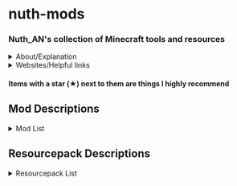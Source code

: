 # nuth-mods

### Nuth_AN's collection of Minecraft tools and resources

<details><summary>About/Explanation</summary>

### For the clueless

**Mods** are modifications, these are all using the Fabric mod loader. File path: .minecraft\mods

**Resourcepacks** are alternative textures applied to objects in the game. These are all client side, so only you will see these changes, and they will work on other servers. Filepath: .minecraft\resourcepacks

**Shaderpacks** are shaderpacks. I use only one really. Loaded with Iris mod

**Options** is my options I use. Filepath: .minecraft\

**Schematics** are my commonly used schematics for the Litematica mod. Filepath: .minecraft\

**miniHUD and tweakeroo .json** are my configurations for miniHUD and tweakeroo. Good place to start if you're lost. .minecraft\config\

</details>

<details><summary>Websites/Helpful links</summary>

- ★[seedMap](<https://www.chunkbase.com/apps/seed-map>)
  - Enter the seed and version and locate map features and points of interest in your world

- [bannerDesign](<https://www.gamergeeks.net/apps/minecraft/banner-maker>)
  - Test banner designs and figure out how to make them

- [fireworkDesign](<https://minecraft.tools/en/firework.php>)
  - Test firework designs and figure out how to make them

- [modelTemplates](<https://www.plotz.co.uk/>)
  - Generate custom spheres, ellipsoids, ellipses and more

- ★[enchantOrder](<https://iamcal.github.io/enchant-order/>)
  - Find the optimal enchantment order for your tools for levels or work order cost reduction

- [trimDesign](<https://armortrims.com/>)
  - Test trim designs and figure out how/where to make/find them

- ★[vanillaTweaks](<https://vanillatweaks.net/>)
  - Resourcepacks and datapacks

- [skinEditor](<https://www.minecraftskins.com/skin-editor/>)
  - Edit skins or make your own

- [wiki](<https://minecraft.wiki/>)
  - Minecraft Wiki

![villager trades cheat sheet](/misc/villagerTrades.png)

![piglin bartering cheat sheet](/misc/barter.png)

![potion brewing cheat sheet](/misc/brewing.png)
![potion brewing cheat sheet part two](/misc/brewing2.png)

</details>

#### Items with a star (★) next to them are things I highly recommend

## **Mod Descriptions**

<details>
<summary>Mod List</summary>


### [Modrinth Collection](<https://modrinth.com/collection/77dvc9MK>)

### [masady Mods updated by sakura-ryoko](<https://github.com/sakura-ryoko>)

### [Carpet Mod](<https://www.curseforge.com/minecraft/mc-mods/carpet/files/all?page=1&pageSize=20&gameVersionTypeId=4>


- [advancementInfoReloaded](<https://modrinth.com/mod/advancements-reloaded/versions>)
  - Tells the user what they need to do to accomplish an advancement

- [architectury (library)](<https://modrinth.com/mod/architectury-api/versions?l=fabric>)

- [axiom](<https://modrinth.com/mod/axiom/versions>)
  - Creative building mod

- [balm (library)](<https://modrinth.com/mod/balm/versions?l=fabric>)

- [betterAdvancements](<https://modrinth.com/mod/better-advancements/versions?l=fabric>)
  - Cleans up advancement menu

- [betterBeaconPlacement](<https://modrinth.com/mod/better-beacon-placement/versions?l=fabric>)
  - Places a maxed beacon with blocks for you

- ★[betterClouds](<https://modrinth.com/mod/better-clouds/versions>)
  - Beautiful vanilla friendly clouds

- ★[betterF3](<https://modrinth.com/mod/betterf3/versions?l=fabric>)
  - Customizable debug menu

- [betterMountHUD](<https://modrinth.com/mod/better-mount-hud/versions>)
  - Experience bar and hunger visible on mounts

- ★[betterStats](<https://modrinth.com/mod/better-stats/versions?l=fabric>)
  - Vastly improved stats screen

- [calcMod](<https://modrinth.com/mod/calcmod/versions?l=fabric>)
  - Useful calculator with chat commands

- [carpetExtra](<https://modrinth.com/mod/carpet-extra/versions>)
  - Adds some more cool carpet features

- [carpetTIS](<https://modrinth.com/mod/carpet-tis-addition/versions>)
  - More carpet additions, notably large barrels

- [catJam](<https://modrinth.com/mod/cat_jam/versions?l=fabric>)
  - Cats bop heads to music discs

- [chatHeads](<https://modrinth.com/mod/chat-heads/versions?l=fabric>)
  - Adds a little image of the users skin next to chat messages

- [citResewn (library)](<https://modrinth.com/mod/cit-resewn/versions>)

- ★[clothConfig (library)](<https://modrinth.com/mod/cloth-config/versions?l=fabric>)

- ★[clumps (performance)](<https://modrinth.com/mod/clumps/versions?l=fabric>)
  - Greatly decreases lag by clumping xp orbs together

- [collective (library)](<https://modrinth.com/mod/collective/versions?l=fabric>)

- ★[continuity](<https://modrinth.com/mod/continuity/versions?l=fabric>)
  - Adds connected textures

- [controlling](<https://modrinth.com/mod/controlling/versions?l=fabric>)
  - Adds a search bar in the keybinds menu

- [cyclePaintings](<https://modrinth.com/mod/cycle-paintings/versions?l=fabric>)
  - Cycle paintings easily

- [dataAPI (library)](<https://modrinth.com/datapack/developer-resources/versions?l=fabric>)

- [eatingAnimation](<https://modrinth.com/mod/eating-animation/versions>)
  - Adds cool eating animations for most foods (golden carrots sometimes works?)

- ★[elytraTrims](<https://modrinth.com/mod/elytra-trims/versions?l=fabric>)
  - Add trims to elytra

- ★[enhancedBlockEntities](<https://modrinth.com/mod/ebe/versions?l=fabric>)
  - Optimizes block entity models


- [essential](<https://modrinth.com/mod/essential/versions?l=fabric>)
  - Free and easy join world feature

- ★[fabricAPI (library)](<https://modrinth.com/mod/fabric-api/versions>)

- ★[carpet](<https://www.curseforge.com/minecraft/mc-mods/carpet/files/all?page=1&pageSize=20&gameVersionTypeId=4>)
  - Adds a ton of cool technical features

- ★[fabricLanguageKotlin (library)](<https://modrinth.com/mod/fabric-language-kotlin/versions>)

- [ferriteCore (performance)](<https://modrinth.com/mod/ferrite-core/versions?l=fabric>)

- [heyWiki](<https://modrinth.com/mod/hey-wiki/versions?l=fabric>)
  - Wiki search in game

- [immediatelyFast (performance)](<https://modrinth.com/mod/immediatelyfast/versions?l=fabric>)

- ★[indium (performance)](<https://modrinth.com/mod/indium/versions?l=fabric>)

- ★[iris](<https://modrinth.com/mod/iris/versions?l=fabric>)
  - Best shader loader in existence

- ★[itemScroller](<https://github.com/sakura-ryoko/itemscroller/releases>)
  - Amazing mod that makes it way easier to move items around in the inventory

- [kleeSlabs](<https://modrinth.com/mod/kleeslabs/versions?l=fabric>)
  - Allows just breaking the top or bottom slab in a double slab

- [konkrete (library)](<https://modrinth.com/mod/konkrete/versions?l=fabric>)

- [libJF (library)](<https://modrinth.com/mod/libjf/versions>)

- ★[litematica](<https://github.com/sakura-ryoko/litematica/releases>)
  - Building mod to create ghost outlines of your builds for easier building process in survival

- ★[lithium (performance)](<https://modrinth.com/mod/lithium/versions?l=fabric>)

- ★[maLiLib (library)](<https://github.com/sakura-ryoko/malilib/releases>)

- [melody (library)](<https://modrinth.com/mod/melody/versions?l=fabric>)

- ★[miniHUD](<https://github.com/sakura-ryoko/minihud/releases>)
  - Custom miniHUD with valuable info lines

- [modelFix](<https://modrinth.com/mod/modelfix/versions?l=fabric>)
  - Fixes some item and block model gaps

- [modernFix (performance)](<https://modrinth.com/mod/modernfix/versions?l=fabric>)

- ★[modMenu](<https://modrinth.com/mod/modmenu/versions?l=fabric>)
  - Adds a mod menu to help organize and configure mods in game

- [moreCulling (performance)](<https://modrinth.com/mod/moreculling/versions?l=fabric>)

- [nbtAutoComplete](<https://modrinth.com/mod/nbt-autocomplete/versions?l=fabric>)
  - Adds suggestions for NBT tags in commands

- [noExpensive](<https://modrinth.com/mod/noexpensive/versions>)
  - Removes the "Too Expensive!" restriction with anvils

- [netherPortalFix](<https://modrinth.com/mod/netherportalfix/versions?l=fabric>)
  - Fixes some wacky behavior with nether portals

- ★[noResourcePackWarnings](<https://modrinth.com/mod/no-resource-pack-warnings/versions>)
  - Removes the warning that a resource pack is from an older version

- ★[noTelemetry](<https://modrinth.com/mod/no-telemetry/versions?l=fabric>)
  - Stops Microsoft from datamining your Minecraft

- [obsidianUI (library)](<https://modrinth.com/mod/obsidianui/versions?l=fabric>)

- [placeholderAPI (library)](<https://modrinth.com/mod/placeholder-api/versions?l=fabric>)

- ★[reesesSodiumOptions](<https://modrinth.com/mod/reeses-sodium-options/versions?l=fabric>)
  - Improves the GUI of the sodium mod's options

- [resourcePackOpts](<https://modrinth.com/mod/respackopts/versions>)
  - Configure resource packs

- ★[ryoamicLights](<https://modrinth.com/mod/ryoamiclights/versions?l=fabric>)
  - Dynamic lights

- [searchables (library)](<https://modrinth.com/mod/searchables/versions?l=fabric>)

- [skinRestorer](<https://modrinth.com/mod/skinrestorer/versions?l=fabric>)
  - Use your skin even in offline mode

- ★[sodiumExtra (performance)](https://modrinth.com/mod/sodium-extra/versions?l=fabric>)

- ★[sodium (performance)](<https://modrinth.com/mod/sodium/versions?l=fabric>)
  - The goat of performance mods

- ★[stendhal](<https://modrinth.com/mod/stendhal/versions>)
  - Adds the whole unicode library in the game GUI, allowing for symbols in signs, chat, etc.

- [TCDCommonsAPI (library)](<https://modrinth.com/mod/tcdcommons/versions?l=fabric>)

- [tweakermore](<https://modrinth.com/mod/tweakermore/versions>)
  - Adds some more tweakeroo features

- ★[tweakeroo](<https://github.com/sakura-ryoko/tweakeroo/releases>)
  - Crazy all-in-one technical mod

- [visuality](<https://modrinth.com/mod/visuality/versions?l=fabric>)
  - Adds some aesthetic particles

- [voiceChat](<https://modrinth.com/plugin/simple-voice-chat/versions?l=fabric>)
  - Adds a simple voice chat

- ★[wiZoom](<https://modrinth.com/mod/wi-zoom/versions?l=fabric>)
  - My favorite zoom mod ever

- [yeetusExperimentus](<https://modrinth.com/mod/yeetus-experimentus/versions?l=fabric>)
  - Removes the experimental settings popup (performance enhancer)

</details>

## **Resourcepack Descriptions**

<details>

<summary>Resourcepack List</summary>

- cowTotem
  - A little texture I made that turns the totem of undying into a cute little cow

- nuthPaintings
  - I replaced all the paintings with my favorite funny images

- ★[redstoneTweaks](<https://modrinth.com/resourcepack/redstone-tweaks/versions>)
  - Extremely splendid pack that makes redstone components much easier to read and tell what direction they're facing, as well as much more

- darkGUI

- betterEggs
  - Recolors eggs and turtle eggs

- colorfulCoral
  - Makes dead coral have a little hue of color in them

- consistentSigns
  - Makes hanging signs and normal signs be consistent

- livingDragon
  - Gives the dragon egg an animated texture like a heartbeat

- obsidianEnderChest
  - Retextures ender chest to resemble obsidian

- rainRevamp
  - Makes rain so much nicer and atmospheric

- ★springFlowers
  - Gets some variation in the flowers

- ★[vanillaTweaks](<https://vanillatweaks.net/picker/resource-packs/>)
  - See the .txt file for a list of all selected packs
 
- timeToShweep
  - Changes phantoms' voices to be Bdubs saying "Time to shweep!"

- simpleGrassFlowers
  - Adds little details and variations to grass, podzol, mycelium, and nylium

</details>

